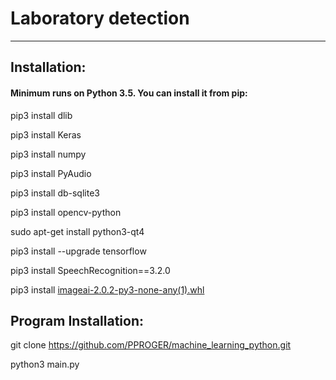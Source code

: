 <h1> Laboratory detection</h1>
<hr>
<h2> Installation:</h2>
<h4> Minimum runs on Python 3.5. You can install it from  pip:</h4>

pip3 install dlib

pip3 install Keras

pip3 install numpy

pip3 install PyAudio

pip3 install db-sqlite3

pip3 install opencv-python

sudo apt-get install python3-qt4

pip3 install --upgrade tensorflow

pip3 install SpeechRecognition==3.2.0

pip3 install [imageai-2.0.2-py3-none-any(1).whl](https://www.youtube.com/redirect?redir_token=Ea9PQiY0E9VlQ7waT_b0c_BdOod8MTU5MDEzNDI3MkAxNTkwMDQ3ODcy&event=video_description&v=SazWuIIxwZc&q=https%3A%2F%2Fgithub.com%2FOlafenwaMoses%2FImageAI%2Freleases%2Fdownload%2F2.0.2%2Fimageai-2.0.2-py3-none-any.whl)

<h2> Program Installation:</h2/

git clone https://github.com/PPROGER/machine_learning_python.git

python3 main.py


